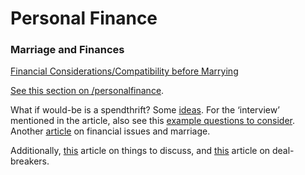 # Personal Finance

### Marriage and Finances

[Financial Considerations/Compatibility before Marrying](http://www.subramoney.com/2014/03/marriage-be-careful-boys-and-girls/)

[See this section on /personalfinance](http://www.reddit.com/r/personalfinance/wiki/pastdiscussions#wiki_on_marriage_and_couple_finances).

What if would-be is a spendthrift? Some [ideas](http://whitecoatinvestor.com/how-to-fix-a-spendthrift-spouse/). For the ‘interview’ mentioned in the article, also see this [example questions to consider](http://www.reddit.com/r/IndiaInvestments/comments/2r8cwm/marriage_be_careful_boys_and_girls/cng7afd). Another [article](http://articles.economictimes.indiatimes.com/2015-02-09/news/58967825_1_marriage-and-money-economictimes-com-financial-secrets) on financial issues and marriage.

Additionally, [this](http://marriage.about.com/od/engagement/ss/engagedissues.htm) article on things to discuss, and [this](http://marriage.about.com/od/engagement/ss/tenquestions.htm) article on deal-breakers.
